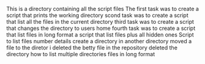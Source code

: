 This is a directory containing all the script files
The first task was to create a script that prints the working directory
scond task was to create a script that list all the files in the current directory
third task was to create a script that changes the directory to users home
fourth task was to create a script that list files in long format
a script that list files plus all hidden ones
Script to list files number details
create a directory in another directory
moved a file to the diretor
i deleted the betty file in the repository
deleted the directory
how to list multiple directories files in long format
